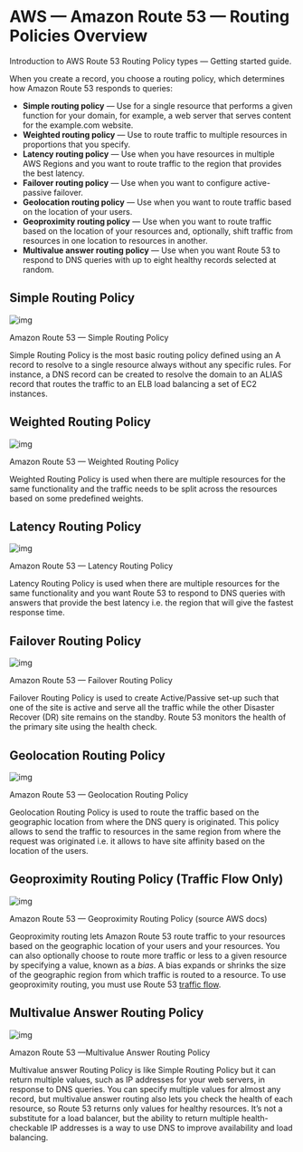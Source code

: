 # AWS — Amazon Route 53 — Routing Policies Overview

Introduction to AWS Route 53 Routing Policy types — Getting started guide.

When you create a record, you choose a routing policy, which determines how Amazon Route 53 responds to queries:

- **Simple routing policy** — Use for a single resource that performs a given function for your domain, for example, a web server that serves content for the example.com website.
- **Weighted routing policy** — Use to route traffic to multiple resources in proportions that you specify.
- **Latency routing policy** — Use when you have resources in multiple AWS Regions and you want to route traffic to the region that provides the best latency.
- **Failover routing policy** — Use when you want to configure active-passive failover.
- **Geolocation routing policy** — Use when you want to route traffic based on the location of your users.
- **Geoproximity routing policy** — Use when you want to route traffic based on the location of your resources and, optionally, shift traffic from resources in one location to resources in another.
- **Multivalue answer routing policy** — Use when you want Route 53 to respond to DNS queries with up to eight healthy records selected at random.

## **Simple Routing Policy**

![img](https://miro.medium.com/max/625/0*FPFopCbPx1990nlR)

Amazon Route 53 — Simple Routing Policy

Simple Routing Policy is the most basic routing policy defined using an A record to resolve to a single resource always without any specific rules. For instance, a DNS record can be created to resolve the domain to an ALIAS record that routes the traffic to an ELB load balancing a set of EC2 instances.

## **Weighted Routing Policy**

![img](https://miro.medium.com/max/625/0*TrK0aNKVkXOqefT1)

Amazon Route 53 — Weighted Routing Policy

Weighted Routing Policy is used when there are multiple resources for the same functionality and the traffic needs to be split across the resources based on some predefined weights.

## **Latency Routing Policy**

![img](https://miro.medium.com/max/625/0*DRv3YAgbX2RhNYZm)

Amazon Route 53 — Latency Routing Policy

Latency Routing Policy is used when there are multiple resources for the same functionality and you want Route 53 to respond to DNS queries with answers that provide the best latency i.e. the region that will give the fastest response time.

## **Failover Routing Policy**

![img](https://miro.medium.com/max/625/0*MZY6EwU1i-tPKdzE)

Amazon Route 53 — Failover Routing Policy

Failover Routing Policy is used to create Active/Passive set-up such that one of the site is active and serve all the traffic while the other Disaster Recover (DR) site remains on the standby. Route 53 monitors the health of the primary site using the health check.

## **Geolocation Routing Policy**

![img](https://miro.medium.com/max/625/0*lC2uBYsexGfwVpwF)

Amazon Route 53 — Geolocation Routing Policy

Geolocation Routing Policy is used to route the traffic based on the geographic location from where the DNS query is originated. This policy allows to send the traffic to resources in the same region from where the request was originated i.e. it allows to have site affinity based on the location of the users.

## Geoproximity Routing Policy (Traffic Flow Only)

![img](https://miro.medium.com/max/625/1*6GcYFwCTWJ6096usx9l9gQ.png)

Amazon Route 53 — Geoproximity Routing Policy (source AWS docs)

Geoproximity routing lets Amazon Route 53 route traffic to your resources based on the geographic location of your users and your resources. You can also optionally choose to route more traffic or less to a given resource by specifying a value, known as a *bias*. A bias expands or shrinks the size of the geographic region from which traffic is routed to a resource. To use geoproximity routing, you must use Route 53 [traffic flow](https://docs.aws.amazon.com/Route53/latest/DeveloperGuide/traffic-flow.html).

## Multivalue Answer Routing Policy

![img](https://miro.medium.com/max/625/0*FPFopCbPx1990nlR)

Amazon Route 53 —Multivalue Answer Routing Policy

Multivalue answer Routing Policy is like Simple Routing Policy but it can return multiple values, such as IP addresses for your web servers, in response to DNS queries. You can specify multiple values for almost any record, but multivalue answer routing also lets you check the health of each resource, so Route 53 returns only values for healthy resources. It’s not a substitute for a load balancer, but the ability to return multiple health-checkable IP addresses is a way to use DNS to improve availability and load balancing.